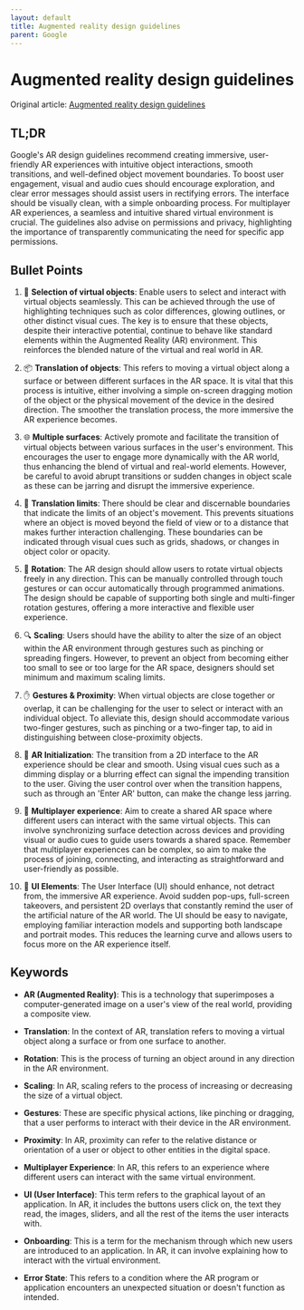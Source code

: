```yaml
---
layout: default
title: Augmented reality design guidelines
parent: Google
---
```


# Augmented reality design guidelines
Original article: [Augmented reality design guidelines](https://developers.google.com/ar/design) 

## TL;DR
Google's AR design guidelines recommend creating immersive, user-friendly AR experiences with intuitive object interactions, smooth transitions, and well-defined object movement boundaries. To boost user engagement, visual and audio cues should encourage exploration, and clear error messages should assist users in rectifying errors. The interface should be visually clean, with a simple onboarding process. For multiplayer AR experiences, a seamless and intuitive shared virtual environment is crucial. The guidelines also advise on permissions and privacy, highlighting the importance of transparently communicating the need for specific app permissions.

## Bullet Points
1. 🎯 **Selection of virtual objects**: Enable users to select and interact with virtual objects seamlessly. This can be achieved through the use of highlighting techniques such as color differences, glowing outlines, or other distinct visual cues. The key is to ensure that these objects, despite their interactive potential, continue to behave like standard elements within the Augmented Reality (AR) environment. This reinforces the blended nature of the virtual and real world in AR.

2. 📦 **Translation of objects**: This refers to moving a virtual object along a surface or between different surfaces in the AR space. It is vital that this process is intuitive, either involving a simple on-screen dragging motion of the object or the physical movement of the device in the desired direction. The smoother the translation process, the more immersive the AR experience becomes.

3. 🌐 **Multiple surfaces**: Actively promote and facilitate the transition of virtual objects between various surfaces in the user's environment. This encourages the user to engage more dynamically with the AR world, thus enhancing the blend of virtual and real-world elements. However, be careful to avoid abrupt transitions or sudden changes in object scale as these can be jarring and disrupt the immersive experience.

4. 🛑 **Translation limits**: There should be clear and discernable boundaries that indicate the limits of an object's movement. This prevents situations where an object is moved beyond the field of view or to a distance that makes further interaction challenging. These boundaries can be indicated through visual cues such as grids, shadows, or changes in object color or opacity.

5. 🔄 **Rotation**: The AR design should allow users to rotate virtual objects freely in any direction. This can be manually controlled through touch gestures or can occur automatically through programmed animations. The design should be capable of supporting both single and multi-finger rotation gestures, offering a more interactive and flexible user experience.

6. 🔍 **Scaling**: Users should have the ability to alter the size of an object within the AR environment through gestures such as pinching or spreading fingers. However, to prevent an object from becoming either too small to see or too large for the AR space, designers should set minimum and maximum scaling limits.

7. ✋ **Gestures & Proximity**: When virtual objects are close together or overlap, it can be challenging for the user to select or interact with an individual object. To alleviate this, design should accommodate various two-finger gestures, such as pinching or a two-finger tap, to aid in distinguishing between close-proximity objects.

8. 🌈 **AR Initialization**: The transition from a 2D interface to the AR experience should be clear and smooth. Using visual cues such as a dimming display or a blurring effect can signal the impending transition to the user. Giving the user control over when the transition happens, such as through an 'Enter AR' button, can make the change less jarring.

9. 👥 **Multiplayer experience**: Aim to create a shared AR space where different users can interact with the same virtual objects. This can involve synchronizing surface detection across devices and providing visual or audio cues to guide users towards a shared space. Remember that multiplayer experiences can be complex, so aim to make the process of joining, connecting, and interacting as straightforward and user-friendly as possible.

10. 🎨 **UI Elements**: The User Interface (UI) should enhance, not detract from, the immersive AR experience. Avoid sudden pop-ups, full-screen takeovers, and persistent 2D overlays that constantly remind the user of the artificial nature of the AR world. The UI should be easy to navigate, employing familiar interaction models and supporting both landscape and portrait modes. This reduces the learning curve and allows users to focus more on the AR experience itself.

## Keywords
- **AR (Augmented Reality)**: This is a technology that superimposes a computer-generated image on a user's view of the real world, providing a composite view.
   
- **Translation**: In the context of AR, translation refers to moving a virtual object along a surface or from one surface to another.

- **Rotation**: This is the process of turning an object around in any direction in the AR environment.

- **Scaling**: In AR, scaling refers to the process of increasing or decreasing the size of a virtual object.

- **Gestures**: These are specific physical actions, like pinching or dragging, that a user performs to interact with their device in the AR environment.

- **Proximity**: In AR, proximity can refer to the relative distance or orientation of a user or object to other entities in the digital space.

- **Multiplayer Experience**: In AR, this refers to an experience where different users can interact with the same virtual environment.

- **UI (User Interface)**: This term refers to the graphical layout of an application. In AR, it includes the buttons users click on, the text they read, the images, sliders, and all the rest of the items the user interacts with.

- **Onboarding**: This is a term for the mechanism through which new users are introduced to an application. In AR, it can involve explaining how to interact with the virtual environment.

- **Error State**: This refers to a condition where the AR program or application encounters an unexpected situation or doesn't function as intended.
